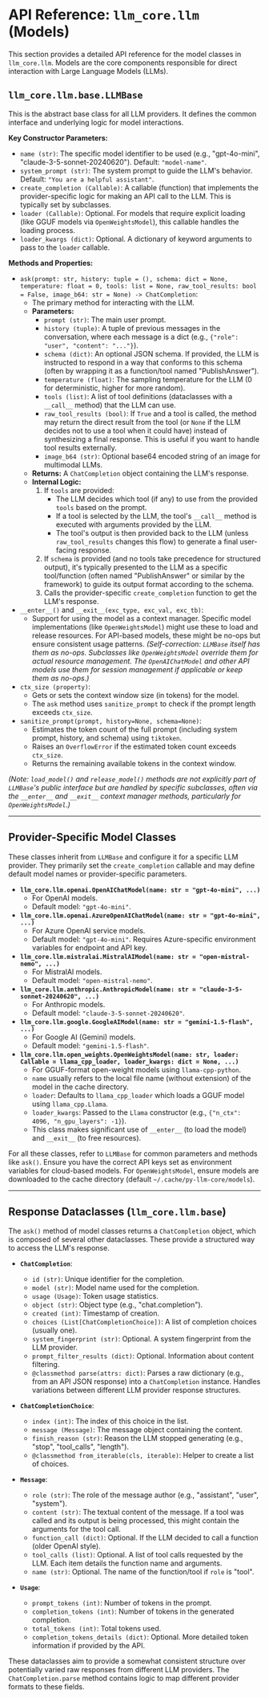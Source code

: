 # API Reference: `llm_core.llm` (Models)

This section provides a detailed API reference for the model classes in `llm_core.llm`. Models are the core components responsible for direct interaction with Large Language Models (LLMs).

## `llm_core.llm.base.LLMBase`

This is the abstract base class for all LLM providers. It defines the common interface and underlying logic for model interactions.

**Key Constructor Parameters:**

*   `name (str)`: The specific model identifier to be used (e.g., "gpt-4o-mini", "claude-3-5-sonnet-20240620"). Default: `"model-name"`.
*   `system_prompt (str)`: The system prompt to guide the LLM's behavior. Default: `"You are a helpful assistant"`.
*   `create_completion (Callable)`: A callable (function) that implements the provider-specific logic for making an API call to the LLM. This is typically set by subclasses.
*   `loader (Callable)`: Optional. For models that require explicit loading (like GGUF models via `OpenWeightsModel`), this callable handles the loading process.
*   `loader_kwargs (dict)`: Optional. A dictionary of keyword arguments to pass to the `loader` callable.

**Methods and Properties:**

*   `ask(prompt: str, history: tuple = (), schema: dict = None, temperature: float = 0, tools: list = None, raw_tool_results: bool = False, image_b64: str = None) -> ChatCompletion`:
    *   The primary method for interacting with the LLM.
    *   **Parameters:**
        *   `prompt (str)`: The main user prompt.
        *   `history (tuple)`: A tuple of previous messages in the conversation, where each message is a dict (e.g., `{"role": "user", "content": "..."}`).
        *   `schema (dict)`: An optional JSON schema. If provided, the LLM is instructed to respond in a way that conforms to this schema (often by wrapping it as a function/tool named "PublishAnswer").
        *   `temperature (float)`: The sampling temperature for the LLM (0 for deterministic, higher for more random).
        *   `tools (list)`: A list of tool definitions (dataclasses with a `__call__` method) that the LLM can use.
        *   `raw_tool_results (bool)`: If `True` and a tool is called, the method may return the direct result from the tool (or `None` if the LLM decides not to use a tool when it could have) instead of synthesizing a final response. This is useful if you want to handle tool results externally.
        *   `image_b64 (str)`: Optional base64 encoded string of an image for multimodal LLMs.
    *   **Returns:** A `ChatCompletion` object containing the LLM's response.
    *   **Internal Logic:**
        1.  If `tools` are provided:
            *   The LLM decides which tool (if any) to use from the provided `tools` based on the prompt.
            *   If a tool is selected by the LLM, the tool's `__call__` method is executed with arguments provided by the LLM.
            *   The tool's output is then provided back to the LLM (unless `raw_tool_results` changes this flow) to generate a final user-facing response.
        2.  If `schema` is provided (and no tools take precedence for structured output), it's typically presented to the LLM as a specific tool/function (often named "PublishAnswer" or similar by the framework) to guide its output format according to the schema.
        3.  Calls the provider-specific `create_completion` function to get the LLM's response.
*   `__enter__()` and `__exit__(exc_type, exc_val, exc_tb)`:
    *   Support for using the model as a context manager. Specific model implementations (like `OpenWeightsModel`) might use these to load and release resources. For API-based models, these might be no-ops but ensure consistent usage patterns. *(Self-correction: `LLMBase` itself has them as no-ops. Subclasses like `OpenWeightsModel` override them for actual resource management. The `OpenAIChatModel` and other API models use them for session management if applicable or keep them as no-ops.)*
*   `ctx_size (property)`:
    *   Gets or sets the context window size (in tokens) for the model.
    *   The `ask` method uses `sanitize_prompt` to check if the prompt length exceeds `ctx_size`.
*   `sanitize_prompt(prompt, history=None, schema=None)`:
    *   Estimates the token count of the full prompt (including system prompt, history, and schema) using `tiktoken`.
    *   Raises an `OverflowError` if the estimated token count exceeds `ctx_size`.
    *   Returns the remaining available tokens in the context window.

*(Note: `load_model()` and `release_model()` methods are not explicitly part of `LLMBase`'s public interface but are handled by specific subclasses, often via the `__enter__` and `__exit__` context manager methods, particularly for `OpenWeightsModel`.)*

---

## Provider-Specific Model Classes

These classes inherit from `LLMBase` and configure it for a specific LLM provider. They primarily set the `create_completion` callable and may define default model names or provider-specific parameters.

*   **`llm_core.llm.openai.OpenAIChatModel(name: str = "gpt-4o-mini", ...)`**
    *   For OpenAI models.
    *   Default model: `"gpt-4o-mini"`.
*   **`llm_core.llm.openai.AzureOpenAIChatModel(name: str = "gpt-4o-mini", ...)`**
    *   For Azure OpenAI service models.
    *   Default model: `"gpt-4o-mini"`. Requires Azure-specific environment variables for endpoint and API key.
*   **`llm_core.llm.mistralai.MistralAIModel(name: str = "open-mistral-nemo", ...)`**
    *   For MistralAI models.
    *   Default model: `"open-mistral-nemo"`.
*   **`llm_core.llm.anthropic.AnthropicModel(name: str = "claude-3-5-sonnet-20240620", ...)`**
    *   For Anthropic models.
    *   Default model: `"claude-3-5-sonnet-20240620"`.
*   **`llm_core.llm.google.GoogleAIModel(name: str = "gemini-1.5-flash", ...)`**
    *   For Google AI (Gemini) models.
    *   Default model: `"gemini-1.5-flash"`.
*   **`llm_core.llm.open_weights.OpenWeightsModel(name: str, loader: Callable = llama_cpp_loader, loader_kwargs: dict = None, ...)`**
    *   For GGUF-format open-weight models using `llama-cpp-python`.
    *   `name` usually refers to the local file name (without extension) of the model in the cache directory.
    *   `loader`: Defaults to `llama_cpp_loader` which loads a GGUF model using `llama_cpp.Llama`.
    *   `loader_kwargs`: Passed to the `Llama` constructor (e.g., `{"n_ctx": 4096, "n_gpu_layers": -1}`).
    *   This class makes significant use of `__enter__` (to load the model) and `__exit__` (to free resources).

For all these classes, refer to `LLMBase` for common parameters and methods like `ask()`. Ensure you have the correct API keys set as environment variables for cloud-based models. For `OpenWeightsModel`, ensure models are downloaded to the cache directory (default `~/.cache/py-llm-core/models`).

---

## Response Dataclasses (`llm_core.llm.base`)

The `ask()` method of model classes returns a `ChatCompletion` object, which is composed of several other dataclasses. These provide a structured way to access the LLM's response.

*   **`ChatCompletion`**:
    *   `id (str)`: Unique identifier for the completion.
    *   `model (str)`: Model name used for the completion.
    *   `usage (Usage)`: Token usage statistics.
    *   `object (str)`: Object type (e.g., "chat.completion").
    *   `created (int)`: Timestamp of creation.
    *   `choices (List[ChatCompletionChoice])`: A list of completion choices (usually one).
    *   `system_fingerprint (str)`: Optional. A system fingerprint from the LLM provider.
    *   `prompt_filter_results (dict)`: Optional. Information about content filtering.
    *   `@classmethod parse(attrs: dict)`: Parses a raw dictionary (e.g., from an API JSON response) into a `ChatCompletion` instance. Handles variations between different LLM provider response structures.

*   **`ChatCompletionChoice`**:
    *   `index (int)`: The index of this choice in the list.
    *   `message (Message)`: The message object containing the content.
    *   `finish_reason (str)`: Reason the LLM stopped generating (e.g., "stop", "tool_calls", "length").
    *   `@classmethod from_iterable(cls, iterable)`: Helper to create a list of choices.


*   **`Message`**:
    *   `role (str)`: The role of the message author (e.g., "assistant", "user", "system").
    *   `content (str)`: The textual content of the message. If a tool was called and its output is being processed, this might contain the arguments for the tool call.
    *   `function_call (dict)`: Optional. If the LLM decided to call a function (older OpenAI style).
    *   `tool_calls (list)`: Optional. A list of tool calls requested by the LLM. Each item details the function name and arguments.
    *   `name (str)`: Optional. The name of the function/tool if `role` is "tool".

*   **`Usage`**:
    *   `prompt_tokens (int)`: Number of tokens in the prompt.
    *   `completion_tokens (int)`: Number of tokens in the generated completion.
    *   `total_tokens (int)`: Total tokens used.
    *   `completion_tokens_details (dict)`: Optional. More detailed token information if provided by the API.

These dataclasses aim to provide a somewhat consistent structure over potentially varied raw responses from different LLM providers. The `ChatCompletion.parse` method contains logic to map different provider formats to these fields.
